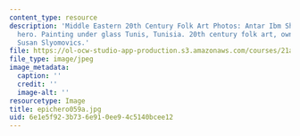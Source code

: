 ```yaml
---
content_type: resource
description: 'Middle Eastern 20th Century Folk Art Photos: Antar Ibm Shaddad, epic
  hero. Painting under glass Tunis, Tunisia. 20th century folk art, owned by Prof.
  Susan Slyomovics.'
file: https://ol-ocw-studio-app-production.s3.amazonaws.com/courses/21a-453-anthropology-of-the-middle-east-spring-2004/6e1e5f923b736e910ee94c5140bcee12_epichero059a.jpg
file_type: image/jpeg
image_metadata:
  caption: ''
  credit: ''
  image-alt: ''
resourcetype: Image
title: epichero059a.jpg
uid: 6e1e5f92-3b73-6e91-0ee9-4c5140bcee12
---
```

